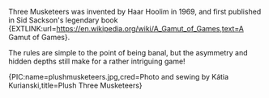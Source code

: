 Three Musketeers was invented by Haar Hoolim in 1969, and first published in Sid Sackson's legendary book {EXTLINK:url=https://en.wikipedia.org/wiki/A_Gamut_of_Games,text=A Gamut of Games}.

The rules are simple to the point of being banal, but the asymmetry and hidden depths still make for a rather intriguing game!

{PIC:name=plushmusketeers.jpg,cred=Photo and sewing by Kátia Kurianski,title=Plush Three Musketeers}
